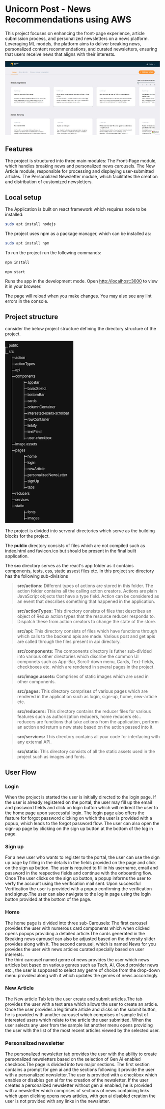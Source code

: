 # Unicorn Post - News Recommendations using AWS
This project focuses on enhancing the front-page experience, article submission process, and personalized newsletters on a news platform. Leveraging ML models, the platform aims to deliver breaking news, personalized content recommendations, and curated newsletters, ensuring that users receive news that aligns with their interests. 

![Home Page](src/static/images/home-page-readme.jpg)


## Features
The project is structured into three main modules:
The Front-Page module, which handles breaking news and personalized news carousels.
The New Article module, responsible for processing and displaying user-submitted articles.
The Personalized Newsletter module, which facilitates the creation and distribution of customized newsletters.


## Local setup 
The Application is built on react framework which requires node to be installed:

```bash
sudo apt install nodejs
``` 

The project uses npm as a package manager, which can be installed as: 

```bash
sudo apt install npm
``` 
To run the project run the following commands:

```bash
npm install
``` 

```bash
npm start
```
Runs the app in the development mode.
Open [http://localhost:3000](http://localhost:3000) to view it in your browser.

The page will reload when you make changes.
You may also see any lint errors in the console.


## Project structure
consider the below project structure defining the directory structure of the project.

![Project Structure](src/static/images/project-structure.drawio.png)

The project is divided into serveral directories which serve as the building blocks for the project. 

The **public** directory consists of files which are not compiled such as index.html and favicon.ico but should be present in the final built application.

The **src** directory serves as the react's app folder as it contains components, tests, css, static assest files etc. In this project src directory has the following sub-divisions

>**src/actions:** Different types of actions are stored in this folder. The action folder contains all the calling action creators. Actions are plain JavaScript objects that have a type field. Action can be considered as an event that describes something that happened in the application.

>**src/actionTypes:** This directory consists of files that describes an object of Redux action types that the resource reducer responds to. Dispatch these from action creators to change the state of the store.

>**src/api:** This directory consists of files which have functions through which calls to the backend apis are made. Various post and get apis are called through the files present in api directory.

>**src/components:** The components directory is futher sub-divided into various other directories which discribe the common UI componets such as App-Bar, Scroll-down menu, Cards, Text-fields, checkboxes etc. which are rendered in several pages in the project.

>**src/image.assets:** Comprises of static images which are used in other components.

>**src/pages:** This directory comprises of various pages which are rendered in the application such as login, sign-up, home, new-article etc.

>**src/reducers:** This directory contains the reducer files for various features such as authorization reducers, home reducers etc.. reducers are functions that take actions from the application, perform an action and return a new state based on the action passed into it.

>**src/services:** This directory contains all your code for interfacing with any external API. 

>**src/static:** This directory consists of all the static assets used in the project such as images and fonts.


## User Flow

### Login 
When the project is started the user is initially directed to the login page. If the user is already registered on the portal, the user may fill up the email and password fields and click on login button which will redirect the user to the home page upon successful login. The login page also offers the feature for forgot password clicking on which the user is provided with a popup, which leads to the forgot password flow. The user can also open the sign-up page by clicking on the sign up button at the bottom of the log in page.     

### Sign up
For a new user who wants to register to the portal, the user can use the sign up page by filling in the details in the fields provided on the page and click on the sign up button. The user is required to fill in his username, email and password in the respective fields and continue with the onboarding flow. Once The user clicks on the sign up button, a popup informs the user to verfy the account using the verification mail sent. Upon successful Verification the user is provided with a popup confirming the verification and signup.The user can also navigate to the log in page using the login button provided at the bottom of the page. 

### Home 
The home page is divided into three sub-Carousels: 
The first carousel provides the user with numerous card components which when clicked opens popups providing a detailed article.The cards generated in the Breaking news carousel can also be adjusted based on the diversity slider provides along with it.
The second carousel, which is named News for you provides the user with news articles curated specially based on user interests.    
The third carousel named genre of news provides the user which news articles but based on various genres such as Tech, AI, Cloud provider news etc., the user is supposed to select any genre of choice from the drop-down menu provided along with it which updates the genres of news accordingly. 

### New Article
The New article Tab lets the user create and submit articles.The tab provides the user with a text area which allows the user to create an article. Once the user provides a legitimate article and clicks on the submit button, he is provided with another carousel which comprises of sample list of interested users which relate to the article the user submitted. When the user selects any user from the sample list another menu opens providing the user with the list of the most recent articles viewed by the selected user. 

### Personalized newsletter 
The personalized newsletter tab provides the user with the ability to create personalized newsletters based on the selection of Gen Ai enabled checkbox.The page is divided into two major sections. The first section contains a prompt for gen ai and the sections following it provide the user with a personalized newsletter.The user is provided with a checkbox which enables or disables gen ai for the creation of the newsletter. If the user creates a personalized newsletter without gen ai enabled, he is provided with a newsletter which comprises of sections of news containing links which upon clicking opens news articles, with gen ai disabled creation the user is not provided with any links in the newsletter. 
